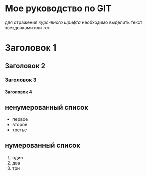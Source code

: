 # Мое руководство по GIT
для отражения *курсивного* *шрифта* необходимо выделить текст звездочками
 или _так_ 

# Заголовок 1
## Заголовок 2
### Заголовок 3
#### Заголовок 4

## ненумерованный список
* первое
* второе
* третье
## нумерованный список
1. один
2. два
3. три
